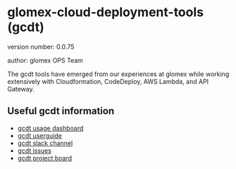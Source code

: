 # glomex-cloud-deployment-tools (gcdt)

version number: 0.0.75

author: glomex OPS Team


The gcdt tools have emerged from our experiences at glomex while working extensively with
Cloudformation, CodeDeploy, AWS Lambda, and API Gateway. 


## Useful gcdt information

* [gcdt usage dashboard](https://app.datadoghq.com/screen/114476/glomex-cloud-deployment-tools-gcdt)
* [gcdt userguide](http://glomex-infra-docuserver-prod.s3-website-eu-west-1.amazonaws.com/latest/index.html)
* [gcdt slack channel](https://glomex-team.slack.com/messages/gcdt/)
* [gcdt issues](https://github.com/glomex/glomex-cloud-deployment-tools/issues)
* [gcdt project board](https://github.com/glomex/glomex-cloud-deployment-tools/projects/1)
